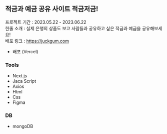 ## 적금과 예금 공유 사이트 적금저금! 
프로젝트 기간 : 2023.05.22 - 2023.06.22
<br/>
한줄 소개 : 실제 은행의 상품도 보고 사람들과 공유하고 싶은 적금과 예금을 공유해보세요!
<br/>
배포 링크 : https://juckgum.com
- 배포 (Vercel)

### Tools
- Next.js
- Jaca Script
- Axios
- Html
- Css
- Figma

### DB
- mongoDB
